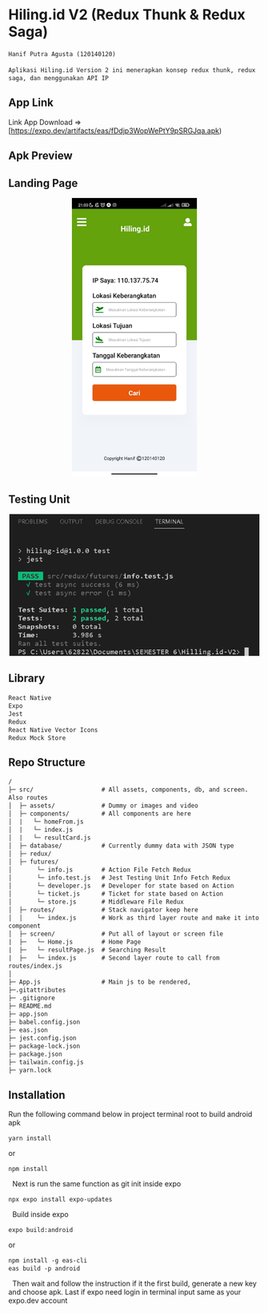 Hiling.id V2 (Redux Thunk & Redux Saga)
===
```
Hanif Putra Agusta (120140120)

Aplikasi Hiling.id Version 2 ini menerapkan konsep redux thunk, redux saga, dan menggunakan API IP
```

## App Link
Link App Download => [https://expo.dev/artifacts/eas/fDdjp3WopWePtY9pSRGJqa.apk)

Apk Preview 
---
## Landing Page 
<p align="center">
    <img width="250px" src="./src/assets/Tampilan Home Apk.jpeg">
</p>

## Testing Unit
<p align="center">
    <img width="500px" src="./src/assets/Testing Unit.png">
</p>

## Library
```
React Native
Expo
Jest
Redux
React Native Vector Icons
Redux Mock Store
```

## Repo Structure
```
/
├─ src/                   # All assets, components, db, and screen. Also routes
│  ├─ assets/             # Dummy or images and video
│  ├─ components/         # All components are here
│  |   └─ homeFrom.js
│  |   └─ index.js     
│  |   └─ resultCard.js
│  ├─ database/           # Currently dummy data with JSON type
│  ├─ redux/
│  ├─ futures/
│       └─ info.js        # Action File Fetch Redux
│       └─ info.test.js   # Jest Testing Unit Info Fetch Redux 
│       └─ developer.js   # Developer for state based on Action
│       └─ ticket.js      # Ticket for state based on Action
│       └─ store.js       # Middleware File Redux 
│  ├─ routes/             # Stack navigator keep here 
│  │    └─ index.js       # Work as third layer route and make it into component 
│  ├─ screen/             # Put all of layout or screen file
|  ├─   └─ Home.js        # Home Page
|  ├─   └─ resultPage.js  # Searching Result
|  ├─   └─ index.js       # Second layer route to call from routes/index.js
│
├─ App.js                 # Main js to be rendered, 
├─.gitattributes
├─ .gitignore
├─ README.md
├─ app.json
├─ babel.config.json
├─ eas.json
├─ jest.config.json
├─ package-lock.json
├─ package.json
├─ tailwain.config.js
├─ yarn.lock
```

## Installation
Run the following command below in project terminal root to build android apk
```
yarn install
```
or
```
npm install
```
&nbsp;
Next is run the same function as git init inside expo
```
npx expo install expo-updates
```
&nbsp;
Build inside expo
```
expo build:android
```
or
```
npm install -g eas-cli
eas build -p android
```
&nbsp;
Then wait and follow the instruction if it the first build, generate a new key and choose apk. 
Last if expo need login in terminal input same as your expo.dev account
&nbsp;

